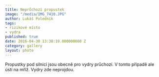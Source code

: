 ```yaml
---
title: Neprůchozí propustek
image: "/media/IMG_7410.JPG"
author: Lukáš Poledník
tags:
- rizikové místo
- vydra
published: true
date: 2016-04-30 13:38:19.000000000 Z
category: gallery
layout: photo
---
```

Propustky pod silnicí jsou obecně pro vydry průchozí. V tomto případě
ale ústí na mříž. Vydry zde neprojdou.

